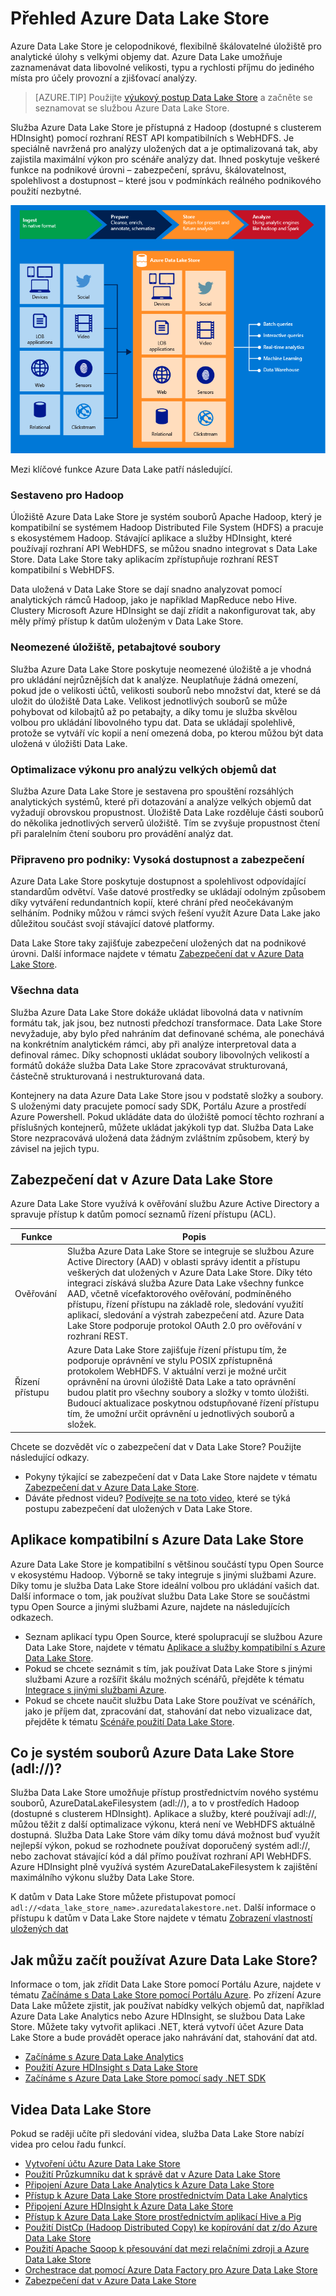 <properties
   pageTitle="Přehled Azure Data Lake Store | Azure"
   description="Seznámení se službou Azure Data Lake Store a jejími výhodami oproti jiným úložištím dat"
   services="data-lake-store"
   documentationCenter=""
   authors="nitinme"
   manager="paulettm"
   editor="cgronlun"/>

<tags
   ms.service="data-lake-store"
   ms.devlang="na"
   ms.topic="get-started-article"
   ms.tgt_pltfrm="na"
   ms.workload="big-data"
   ms.date="05/11/2016"
   ms.author="nitinme"/>

# Přehled Azure Data Lake Store

Azure Data Lake Store je celopodnikové, flexibilně škálovatelné úložiště pro analytické úlohy s velkými objemy dat. Azure Data Lake umožňuje zaznamenávat data libovolné velikosti, typu a rychlosti příjmu do jediného místa pro účely provozní a zjišťovací analýzy.

> [AZURE.TIP] Použijte [výukový postup Data Lake Store](https://azure.microsoft.com/documentation/learning-paths/data-lake-store-self-guided-training/) a začněte se seznamovat se službou Azure Data Lake Store.

Služba Azure Data Lake Store je přístupná z Hadoop (dostupné s clusterem HDInsight) pomocí rozhraní REST API kompatibilních s WebHDFS. Je speciálně navržená pro analýzy uložených dat a je optimalizovaná tak, aby zajistila maximální výkon pro scénáře analýzy dat. Ihned poskytuje veškeré funkce na podnikové úrovni – zabezpečení, správu, škálovatelnost, spolehlivost a dostupnost – které jsou v podmínkách reálného podnikového použití nezbytné.


![Azure Data Lake](./media/data-lake-store-overview/data-lake-store-concept.png)

Mezi klíčové funkce Azure Data Lake patří následující.

### Sestaveno pro Hadoop

Úložiště Azure Data Lake Store je systém souborů Apache Hadoop, který je kompatibilní se systémem Hadoop Distributed File System (HDFS) a pracuje s ekosystémem Hadoop.  Stávající aplikace a služby HDInsight, které používají rozhraní API WebHDFS, se můžou snadno integrovat s Data Lake Store. Data Lake Store taky aplikacím zpřístupňuje rozhraní REST kompatibilní s WebHDFS.

Data uložená v Data Lake Store se dají snadno analyzovat pomocí analytických rámců Hadoop, jako je například MapReduce nebo Hive. Clustery Microsoft Azure HDInsight se dají zřídit a nakonfigurovat tak, aby měly přímý přístup k datům uloženým v Data Lake Store.

### Neomezené úložiště, petabajtové soubory

Služba Azure Data Lake Store poskytuje neomezené úložiště a je vhodná pro ukládání nejrůznějších dat k analýze. Neuplatňuje žádná omezení, pokud jde o velikosti účtů, velikosti souborů nebo množství dat, které se dá uložit do úložiště Data Lake. Velikost jednotlivých souborů se může pohybovat od kilobajtů až po petabajty, a díky tomu je služba skvělou volbou pro ukládání libovolného typu dat. Data se ukládají spolehlivě, protože se vytváří víc kopií a není omezená doba, po kterou můžou být data uložená v úložišti Data Lake.

### Optimalizace výkonu pro analýzu velkých objemů dat

Služba Azure Data Lake Store je sestavena pro spouštění rozsáhlých analytických systémů, které při dotazování a analýze velkých objemů dat vyžadují obrovskou propustnost. Úložiště Data Lake rozděluje části souborů do několika jednotlivých serverů úložiště. Tím se zvyšuje propustnost čtení při paralelním čtení souboru pro provádění analýz dat.


### Připraveno pro podniky: Vysoká dostupnost a zabezpečení

Azure Data Lake Store poskytuje dostupnost a spolehlivost odpovídající standardům odvětví. Vaše datové prostředky se ukládají odolným způsobem díky vytváření redundantních kopií, které chrání před neočekávaným selháním. Podniky můžou v rámci svých řešení využít Azure Data Lake jako důležitou součást svojí stávající datové platformy.

Data Lake Store taky zajišťuje zabezpečení uložených dat na podnikové úrovni. Další informace najdete v tématu [Zabezpečení dat v Azure Data Lake Store](#DataLakeStoreSecurity).


### Všechna data

Služba Azure Data Lake Store dokáže ukládat libovolná data v nativním formátu tak, jak jsou, bez nutnosti předchozí transformace. Data Lake Store nevyžaduje, aby bylo před nahráním dat definované schéma, ale ponechává na konkrétním analytickém rámci, aby při analýze interpretoval data a definoval rámec. Díky schopnosti ukládat soubory libovolných velikostí a formátů dokáže služba Data Lake Store zpracovávat strukturovaná, částečně strukturovaná i nestrukturovaná data.

Kontejnery na data Azure Data Lake Store jsou v podstatě složky a soubory. S uloženými daty pracujete pomocí sady SDK, Portálu Azure a prostředí Azure Powershell. Pokud ukládáte data do úložiště pomocí těchto rozhraní a příslušných kontejnerů, můžete ukládat jakýkoli typ dat. Služba Data Lake Store nezpracovává uložená data žádným zvláštním způsobem, který by závisel na jejich typu.


## <a name="DataLakeStoreSecurity"></a>Zabezpečení dat v Azure Data Lake Store

Azure Data Lake Store využívá k ověřování službu Azure Active Directory a spravuje přístup k datům pomocí seznamů řízení přístupu (ACL).

| Funkce                                 | Popis                              |
|-----------------------------------------|------------------------------------------|
| Ověřování | Služba Azure Data Lake Store se integruje se službou Azure Active Directory (AAD) v oblasti správy identit a přístupu veškerých dat uložených v Azure Data Lake Store. Díky této integraci získává služba Azure Data Lake všechny funkce AAD, včetně vícefaktorového ověřování, podmíněného přístupu, řízení přístupu na základě role, sledování využití aplikací, sledování a výstrah zabezpečení atd. Azure Data Lake Store podporuje protokol OAuth 2.0 pro ověřování v rozhraní REST. |
| Řízení přístupu                          | Azure Data Lake Store zajišťuje řízení přístupu tím, že podporuje oprávnění ve stylu POSIX zpřístupněná protokolem WebHDFS. V aktuální verzi je možné určit oprávnění na úrovni úložiště Data Lake a tato oprávnění budou platit pro všechny soubory a složky v tomto úložišti. Budoucí aktualizace poskytnou odstupňované řízení přístupu tím, že umožní určit oprávnění u jednotlivých souborů a složek.|

Chcete se dozvědět víc o zabezpečení dat v Data Lake Store? Použijte následující odkazy.

* Pokyny týkající se zabezpečení dat v Data Lake Store najdete v tématu [Zabezpečení dat v Azure Data Lake Store](data-lake-store-secure-data.md).
* Dáváte přednost videu? [Podívejte se na toto video](https://mix.office.com/watch/1q2mgzh9nn5lx), které se týká postupu zabezpečení dat uložených v Data Lake Store.

## Aplikace kompatibilní s Azure Data Lake Store

Azure Data Lake Store je kompatibilní s většinou součástí typu Open Source v ekosystému Hadoop. Výborně se taky integruje s jinými službami Azure. Díky tomu je služba Data Lake Store ideální volbou pro ukládání vašich dat. Další informace o tom, jak používat službu Data Lake Store se součástmi typu Open Source a jinými službami Azure, najdete na následujících odkazech.

* Seznam aplikací typu Open Source, které spolupracují se službou Azure Data Lake Store, najdete v tématu [Aplikace a služby kompatibilní s Azure Data Lake Store](data-lake-store-compatible-oss-other-applications.md).
* Pokud se chcete seznámit s tím, jak používat Data Lake Store s jinými službami Azure a rozšířit škálu možných scénářů, přejděte k tématu [Integrace s jinými službami Azure](data-lake-store-integrate-with-other-services.md).
* Pokud se chcete naučit službu Data Lake Store používat ve scénářích, jako je příjem dat, zpracování dat, stahování dat nebo vizualizace dat, přejděte k tématu [Scénáře použití Data Lake Store](data-lake-store-data-scenarios.md).

## Co je systém souborů Azure Data Lake Store (adl://)?

Služba Data Lake Store umožňuje přístup prostřednictvím nového systému souborů, AzureDataLakeFilesystem (adl://), a to v prostředích Hadoop (dostupné s clusterem HDInsight). Aplikace a služby, které používají adl://, můžou těžit z další optimalizace výkonu, která není ve WebHDFS aktuálně dostupná. Služba Data Lake Store vám díky tomu dává možnost buď využít nejlepší výkon, pokud se rozhodnete používat doporučený systém adl://, nebo zachovat stávající kód a dál přímo používat rozhraní API WebHDFS. Azure HDInsight plně využívá systém AzureDataLakeFilesystem k zajištění maximálního výkonu služby Data Lake Store.

K datům v Data Lake Store můžete přistupovat pomocí `adl://<data_lake_store_name>.azuredatalakestore.net`. Další informace o přístupu k datům v Data Lake Store najdete v tématu [Zobrazení vlastností uložených dat](data-lake-store-get-started-portal.md#properties)

## Jak můžu začít používat Azure Data Lake Store?

Informace o tom, jak zřídit Data Lake Store pomocí Portálu Azure, najdete v tématu [Začínáme s Data Lake Store pomocí Portálu Azure](data-lake-store-get-started-portal.md). Po zřízení Azure Data Lake můžete zjistit, jak používat nabídky velkých objemů dat, například Azure Data Lake Analytics nebo Azure HDInsight, se službou Data Lake Store. Můžete taky vytvořit aplikaci .NET, která vytvoří účet Azure Data Lake Store a bude provádět operace jako nahrávání dat, stahování dat atd.

- [Začínáme s Azure Data Lake Analytics](../data-lake-analytics/data-lake-analytics-get-started-portal.md)
- [Použití Azure HDInsight s Data Lake Store](data-lake-store-hdinsight-hadoop-use-portal.md)
- [Začínáme s Azure Data Lake Store pomocí sady .NET SDK](data-lake-store-get-started-net-sdk.md)


## Videa Data Lake Store

Pokud se raději učíte při sledování videa, služba Data Lake Store nabízí videa pro celou řadu funkcí.

* [Vytvoření účtu Azure Data Lake Store](https://mix.office.com/watch/1k1cycy4l4gen)
* [Použití Průzkumníku dat k správě dat v Azure Data Lake Store](https://mix.office.com/watch/icletrxrh6pc)
* [Připojení Azure Data Lake Analytics k Azure Data Lake Store](https://mix.office.com/watch/qwji0dc9rx9k)
* [Přístup k Azure Data Lake Store prostřednictvím Data Lake Analytics](https://mix.office.com/watch/1n0s45up381a8)
* [Připojení Azure HDInsight k Azure Data Lake Store](https://mix.office.com/watch/l93xri2yhtp2)
* [Přístup k Azure Data Lake Store prostřednictvím aplikací Hive a Pig](https://mix.office.com/watch/1n9g5w0fiqv1q)
* [Použití DistCp (Hadoop Distributed Copy) ke kopírování dat z/do Azure Data Lake Store](https://mix.office.com/watch/1liuojvdx6sie)
* [Použití Apache Sqoop k přesouvání dat mezi relačními zdroji a Azure Data Lake Store](https://mix.office.com/watch/1butcdjxmu114)
* [Orchestrace dat pomocí Azure Data Factory pro Azure Data Lake Store](https://mix.office.com/watch/1oa7le7t2u4ka)
* [Zabezpečení dat v Azure Data Lake Store](https://mix.office.com/watch/1q2mgzh9nn5lx)






<!--HONumber=Jun16_HO2-->



